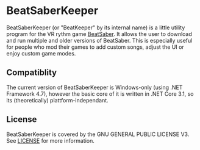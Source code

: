 # BeatSaberKeeper
BeatSaberKeeper (or "BeatKeeper" by its internal name) is a little utility program 
for the VR rythm game [BeatSaber](https://beatsaber.com/). It allows the user to
download and run multiple and older versions of BeatSaber. This is especially
useful for people who mod their games to add custom songs, adjust the UI or enjoy
custom game modes.

## Compatiblity
The current version of BeatSaberKeeper is Windows-only (using .NET Framework 4.7),
however the basic core of it is written in .NET Core 3.1, so its (theoretically)
plattform-independant.

## License
BeatSaberKeeper is covered by the GNU GENERAL PUBLIC LICENSE V3.
See [LICENSE](LICENSE.md) for more information.

